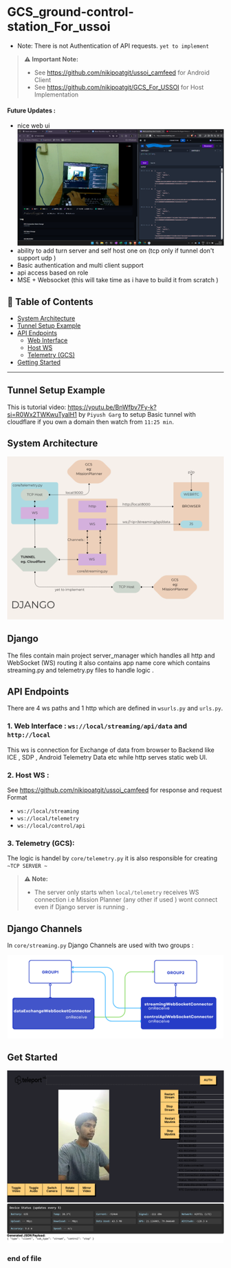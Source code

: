 # GCS_ground-control-station_For_ussoi
-  Note: There is not Authentication of API requests. `yet to implement `
> **⚠️ Important Note:**
> *  See https://github.com/nikipoatgit/ussoi_camfeed for Android Client  
> *  See https://github.com/nikipoatgit/GCS_For_USSOI for Host Implementation

#### Future Updates :
* nice web ui 
![GCS FLOW CHART IMAGE ](doc/NEWUI.png)
* ability to add turn server and self host one on (tcp only if tunnel don't support udp )
* Basic authentication and multi client support  
* api access based on role  
* MSE + Websocket (this will take time as i have to build it from scratch )

## 📑 Table of Contents

- [System Architecture](#-system-architecture)
- [Tunnel Setup Example](#-tunnel-setup-eg)
- [API Endpoints](#-api-endpoints)
  - [Web Interface](#1-streaming-api-wsipstreaming)
  - [Host WS](#1-streaming-api-wsipstreaming)
  - [Telemetry (GCS)](#1-streaming-api-wsipstreaming)
- [Getting Started](#-getting-started)
---
## Tunnel Setup Example 
This is tutorial video:  https://youtu.be/BnWfbv7Fy-k?si=R0Wx2TWKwuTyaIH1 by 
`Piyush Garg` to setup Basic tunnel with cloudflare if you own a domain then watch from `11:25 min`.
##  System Architecture
![GCS FLOW CHART IMAGE ](doc/FlowChartDjangoBackend.png)

## Django 
The files contain main project server_manager which handles all http and WebSocket (WS) routing it also contains app name core which contains streaming.py and telemetry.py files to handle logic .

## API Endpoints 
There are 4 ws paths and 1 http  which are defined in `wsurls.py` and `urls.py`.

### 1. Web Interface : `ws://local/streaming/api/data` and `http://local`
This ws is connection for Exchange of data from browser to Backend like ICE , SDP , Android Telemetry Data etc while http serves static web UI.

### 2. Host WS :
See https://github.com/nikipoatgit/ussoi_camfeed for response and request Format 

* `ws://local/streaming` 
* `ws://local/telemetry`
* `ws://local/control/api`

### 3. Telemetry (GCS):
The logic is handel by `core/telemetry.py` it is also responsible for creating `~TCP SERVER ~`

> **⚠️  Note:**
>
> * The server only starts when `local/telemetry` receives WS connection i.e Mission Planner (any other if used ) wont connect even if  Django server is running .

## Django Channels 
In `core/streaming.py` Django Channels are used with two groups :

![GCSDjangoGroups](doc/GCSDjangoGroups.png)
        
## Get Started 
![webpageDjabgoGCS](doc/webpageDjabgoGCS.png)
![webpage2DjabgoGCS](doc/webpage2DjabgoGCS.png)
### end of file